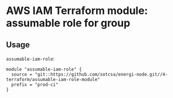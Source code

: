 # AWS IAM Terraform module: assumable role for group

## Usage

`assumable-iam-role`:

```hcl
module "assumable-iam-role" {
  source = "git::https://github.com/sotcsa/energi-node.git//4-terraform/assumable-iam-role-module"  
  prefix = "prod-ci"
}

```
